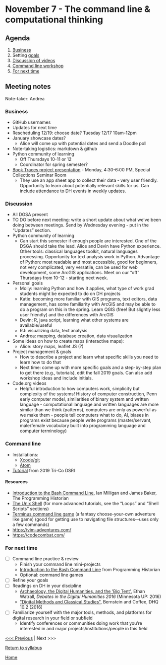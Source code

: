 # November 7 - The command line & computational thinking

## Agenda
1. [Business](#business)
2. Setting [goals](/goals.md)
3. [Discussion of videos](#discussion)
3. [Command line workshop](#command-line)
4. [For next time](#for-next-time)

## Meeting notes
Note-taker: Andrea

### Business
- GitHub usernames
- Updates for next time
- Rescheduling 12/19: choose date? Tuesday 12/17 10am-12pm
- January showcase dates? 
  - Alice will come up with potential dates and send a Doodle poll
- Note-taking logistics: markdown & github
- Python community of learning
  - Off Thursdays 10-11 or 12
  - Coordinator for spring semester?
- [Book Traces project presentation](https://www.brynmawr.edu/events/book-traces-digital-research-history-reading) - Monday, 4:30-6:00 PM, Special Collections Seminar Room
  - They use an app sheet app to collect their data - very user friendly.  Opportunity to learn about potentially relevant skills for us.  Can include attendance to DH events in weekly updates. 

### Discussion
- All DGSA present
- TO DO before next meeting: write a short update about what we’ve been doing between meetings.  Send by Wednesday evening - put in the “Updates” section.
- Python community of learning 
   - Can start this semester if enough people are interested.  One of the DSGA should take the lead. Alice and Devin have Python experience. Other tools: classical languages toolkit, natural languages processing.  Opportunity for text analysis work in Python. Advantage of Python: most readable and most accessible, good for beginners, not very complicated, very versatile, can be used for web development, some ArcGIS applications. Meet on our “off” Thursdays from 10-12 - starting next week.  
- Personal goals
  - Molly: learning Python and how it applies, what type of work grad students might be expected to do on DH projects
  - Katie: becoming more familiar with GIS programs, text editors, data management, has some familiarity with ArcGIS and may be able to do a program on this in the spring.  Learn QGIS (free! But slightly less user friendly) and the differences with ArcGIS
  - Devin: R, java script, learning what other systems are available/useful
  - RJ: visualizing data, text analysis
  - Andrea: mapping, database creation, data visualization
- Some ideas on how to create maps (interactive maps): 
  - Alice: story maps, leaflet JS (?)
- Project management & goals
  - How to describe a project and learn what specific skills you need to learn how to do that
  - Next time: come up with more specific goals and a step-by-step plan to get there (e.g., tutorials), edit the fall 2019 goals.  Can also add workshop ideas and include initials. 
- Code.org videos 
  - Helpful introduction to how computers work, simplicity but complexity of the systems!  History of computer construction, Penn early computer model, similarities of binary system and written language - computational language and written languages are more similar than we think (patterns), computers are only as powerful as we make them - people tell computers what to do, AI, biases in programs exist because people write programs (master/servant, male/female vocabulary built into programming language and computer terminology)



### Command line
- Installations:
  - [Xcode/git](https://github.com/tri-cods/install/blob/master/sections/git.md)
  - [Atom](https://github.com/tri-cods/install/blob/master/sections/atom.md)
- [Tutorial](https://github.com/tri-cods/command-line) from 2019 Tri-Co DSRI

#### Resources
- [Introduction to the Bash Command Line](https://programminghistorian.org/en/lessons/intro-to-bash), Ian Milligan and James Baker, The Programming Historian
- [The Unix Shell](http://swcarpentry.github.io/shell-novice/) (for more advanced tutorials, see the “Loops” and “Shell Scripts” sections)
- [Terminus command line game](http://web.mit.edu/mprat/Public/web/Terminus/Web/main.html) (a fantasy choose-your-own adventure like game) (good for getting use to navigating file structures--uses only a few commands)
- https://vim-adventures.com/
- https://codecombat.com/

### For next time
- [ ] Command line practice & review
  - Finish your command line mini-projects
  - [Introduction to the Bash Command Line](https://programminghistorian.org/en/lessons/intro-to-bash) from Programming Historian
  - Optional: command line games
- [ ] Refine your goals
- [ ] Readings on DH in your discipline
  - [Archaeology, the Digital Humanities, and the 'Big Tent'](https://dhdebates.gc.cuny.edu/read/untitled/section/abdd0db0-2eaa-4af7-aac3-7f24ca70ed3b), Ethan Watrall, *Debates in the Digital Humanities 2016* (Minnesota UP: 2016)
  - ["Digital Methods and Classical Studies"](http://www.digitalhumanities.org/dhq/vol/10/2/000253/000253.html), Bernstein and Coffee, DHQ 10.2 (2016)
- [ ] Familiarize yourself with the major tools, methods, and platforms for digital research in your field or subfield  
  - Identify conferences or communities doing work that you’re interested in and major projects/institutions/people in this field

[<<< Previous](/sessions/10-24-intro.md) | Next >>>

[Return to syllabus](/syllabus.md)

[Home](/README.md)
